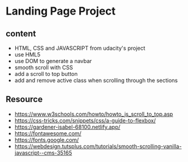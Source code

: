 # Landing Page Project

## content

* HTML, CSS and JAVASCRIPT from udacity's project 
* use HML5
* use DOM to generate a navbar 
* smooth scroll with CSS
* add a scroll to top button
* add and remove active class when scrolling through the sections 

## Resource

* https://www.w3schools.com/howto/howto_js_scroll_to_top.asp
* https://css-tricks.com/snippets/css/a-guide-to-flexbox/
* https://gardener-isabel-68100.netlify.app/
* https://fontawesome.com/
* https://fonts.google.com/
* https://webdesign.tutsplus.com/tutorials/smooth-scrolling-vanilla-javascript--cms-35165